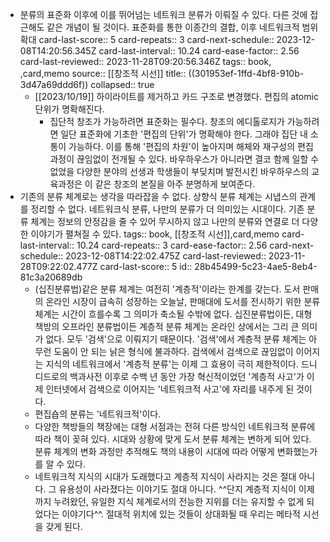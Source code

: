 - 분류의 표준화 이후에 이를 뛰어넘는 네트워크 분류가 이뤄질 수 있다. 다른 것에 접근해도 같은 개념이 될 것이다. 표준화를 통한 이종간의 결합, 이후 네트워크적 범위 확대
  card-last-score:: 5
  card-repeats:: 3
  card-next-schedule:: 2023-12-08T14:20:56.345Z
  card-last-interval:: 10.24
  card-ease-factor:: 2.56
  card-last-reviewed:: 2023-11-28T09:20:56.346Z
  tags:: book, ,card,memo
  source:: [[창조적 시선]]
  title:: ((301953ef-1ffd-4bf8-910b-3d47a69ddd6f))
  collapsed:: true
  * [[2023/10/19]] 하이라이트를 제거하고 카드 구조로 변경했다. 편집의 atomic 단위가 명확해진다.
	- 집단적 창조가 가능하려면 표준화는 필수다. 창조의 에디톨로지가 가능하려면 일단 표준화에 기초한 '편집의 단위'가 명확해야 한다. 그래야 집단 내 소통이 가능하다. 이를 통해 '편집의 차원'이 높아지며 해체와 재구성의 편집 과정이 끊임없이 전개될 수 있다. 바우하우스가 아니라면 결코 함께 일할 수 없었을 다양한 분야의 선생과 학생들이 부딪치며 발전시킨 바우하우스의 교육과정은 이 같은 창조의 본질을 아주 분명하게 보여준다.
- 기존의 분류 체계로는 생각을 따라잡을 수 없다. 상향식 분류 체계는 시냅스의 관계를 정리할 수 없다. 네트워크식 분류, 나만의 분류가 더 의미있는 시대이다. 기존 분류 체계는 정보의 안정감을 줄 수 있어 무시하지 않고 나만의 분류와 연결로 더 다양한 이야기가 펼쳐질 수 있다. 
  tags:: book, [[창조적 시선]],card,memo
  card-last-interval:: 10.24
  card-repeats:: 3
  card-ease-factor:: 2.56
  card-next-schedule:: 2023-12-08T14:22:02.475Z
  card-last-reviewed:: 2023-11-28T09:22:02.477Z
  card-last-score:: 5
  id:: 28b45499-5c23-4ae5-8eb4-81c3a20689db
	- (십진분류법)같은 분류 체계는 여전히 '계층적'이라는 한계를 갖는다. 도서 판매의 온라인 시장이 급속히 성장하는 오늘날, 판매대에 도서를 전시하기 위한 분류 체계는 시간이 흐를수록 그 의미가 축소될 수밖에 없다. 십진분류법이든, 대형 책방의 오프라인 분류법이든 계층적 분류 체계는 온라인 상에서는 그리 큰 의미가 없다. 모두 '검색'으로 이뤄지기 때문이다. '검색'에서 계층적 분류 체계는 아무런 도움이 안 되는 낡은 형식에 불과하다.
	  검색에서 검색으로 끊임없이 이어지는 지식의 네트워크에서 '계층적 분류'는 이제 그 효용이 극히 제한적이다. 드니 디드로의 백과사전 이후로 수백 년 동안 가장 혁신적이었던 '계층적 사고'가 이제 인터넷에서 검색으로 이어지는 '네트워크적 사고'에 자리를 내주게 된 것이다.
	- 편집숍의 분류는 '네트워크적'이다.
	- 다양한 책방들의 책장에는 대형 서점과는 전혀 다른 방식인 네트워크적 분류에 따라 책이 꽂혀 있다. 시대와 상황에 맞게 도서 분류 체계는 변하게 되어 있다. 분류 체계의 변화 과정만 추적해도 책의 내용이 시대에 따라 어떻게 변화했는가를 알 수 있다.
	- 네트워크적 지식의 시대가 도래했다고 계층적 지식이 사라지는 것은 절대 아니다. 그 유용성이 사라졌다는 이야기도 절대 아니다. ^^단지 계층적 지식이 이제까지 누려왔던, 유일한 지식 체계로서의 전능한 지위를 더는 유지할 수 없게 되었다는 이야기다^^. 절대적 위치에 있는 것들이 상대화될 때 우리는 메타적 시선을 갖게 된다.